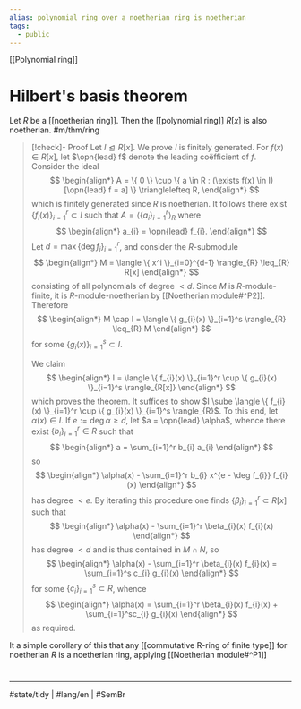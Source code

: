 ```yaml
---
alias: polynomial ring over a noetherian ring is noetherian
tags:
  - public
---
```

[[Polynomial ring]]
# Hilbert's basis theorem

Let $R$ be a [[noetherian ring]].
Then the [[polynomial ring]] $R[x]$ is also noetherian. #m/thm/ring 

> [!check]- Proof
> Let $I \trianglelefteq R[x]$. We prove $I$ is finitely generated.
> For $f(x) \in R[x]$, let $\opn{lead} f$ denote the leading coëfficient of $f$.
> Consider the ideal
> $$
> \begin{align*}
> A = \{ 0 \} \cup \{ a \in R  : (\exists f(x) \in I)[\opn{lead} f = a] \} \trianglelefteq R,
> \end{align*}
> $$
> which is finitely generated since $R$ is noetherian.
> It follows there exist $\{ f_{i}(x) \}_{i=1}^r \subset I$ such that $A = \langle \{a_{i} \}_{i=1}^r \rangle_{R}$ where
> $$
> \begin{align*}
> a_{i} = \opn{lead} f_{i}.
> \end{align*}
> $$
> Let $d = \max \{ \deg f_{i} \}_{i=1}^r$, and consider the $R$-submodule
> $$
> \begin{align*}
> M = \langle \{ x^i \}_{i=0}^{d-1} \rangle_{R} \leq_{R} R[x]
> \end{align*}
> $$
> consisting of all polynomials of degree $< d$.
> Since $M$ is $R$-module-finite, it is $R$-module-noetherian by [[Noetherian module#^P2]].
> Therefore
> $$
> \begin{align*}
> M \cap I = \langle \{ g_{i}(x) \}_{i=1}^s \rangle_{R} \leq_{R} M
> \end{align*}
> $$
> for some $\{ g_{i}(x) \}_{i=1}^s \subset I$.
> 
> We claim
> $$
> \begin{align*}
> I = \langle \{ f_{i}(x) \}_{i=1}^r \cup \{ g_{i}(x) \}_{i=1}^s \rangle_{R[x]}
> \end{align*}
> $$
> which proves the theorem.
> It suffices to show $I \sube \langle \{ f_{i}(x) \}_{i=1}^r \cup \{ g_{i}(x) \}_{i=1}^s \rangle_{R}$.
> To this end, let $\alpha(x) \in I$.
> If $e := \deg \alpha \geq d$, let $a = \opn{lead} \alpha$,
> whence there exist $\{ b_{i} \}_{i=1}^r \in R$ such that
> $$
> \begin{align*}
> a = \sum_{i=1}^r b_{i} a_{i}
> \end{align*}
> $$
> so
> $$
> \begin{align*}
> \alpha(x) - \sum_{i=1}^r b_{i} x^{e - \deg f_{i}} f_{i}(x)
> \end{align*}
> $$
> has degree $< e$.
> By iterating this procedure one finds $\{ \beta_{i} \}_{i=1}^r \subset R[x]$ such that
> $$
> \begin{align*}
> \alpha(x) - \sum_{i=1}^r \beta_{i}(x) f_{i}(x)
> \end{align*}
> $$
> has degree $< d$ and is thus contained in $M \cap N$, so
> $$
> \begin{align*}
> \alpha(x) - \sum_{i=1}^r \beta_{i}(x) f_{i}(x) = \sum_{i=1}^s c_{i} g_{i}(x)
> \end{align*}
> $$
> for some $\{ c_{i} \}_{i=1}^s \subset R$, whence
> $$
> \begin{align*}
> \alpha(x) = \sum_{i=1}^r \beta_{i}(x) f_{i}(x) + \sum_{i=1}^sc_{i} g_{i}(x)
> \end{align*}
> $$
> as required. <span class="QED"/>

  [^2009]: 2009\. [[Sources/@aluffiAlgebraChapter02009|Algebra: Chapter 0]], §V.1.1, pp. 245

It a simple corollary of this that any [[commutative R-ring of finite type]] for noetherian $R$ is a noetherian ring, applying [[Noetherian module#^P1]]

#
---
#state/tidy | #lang/en | #SemBr
